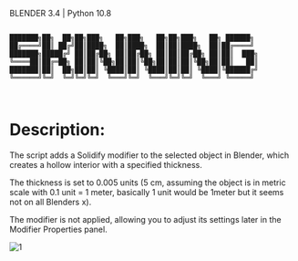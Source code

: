BLENDER 3.4 | Python 10.8

```

███████╗██╗  ██╗██╗███╗   ██╗███╗   ██╗██╗███╗   ██╗ ██████╗ 
██╔════╝██║ ██╔╝██║████╗  ██║████╗  ██║██║████╗  ██║██╔════╝ 
███████╗█████╔╝ ██║██╔██╗ ██║██╔██╗ ██║██║██╔██╗ ██║██║  ███╗
╚════██║██╔═██╗ ██║██║╚██╗██║██║╚██╗██║██║██║╚██╗██║██║   ██║
███████║██║  ██╗██║██║ ╚████║██║ ╚████║██║██║ ╚████║╚██████╔╝
╚══════╝╚═╝  ╚═╝╚═╝╚═╝  ╚═══╝╚═╝  ╚═══╝╚═╝╚═╝  ╚═══╝ ╚═════╝ 
                                                             
                                                
```


# Description:

The script adds a Solidify modifier to the selected object in Blender, which creates a hollow interior with a specified thickness.

The thickness is set to 0.005 units (5 cm, assuming the object is in metric scale with 0.1 unit = 1 meter, basically 1 unit would be 1meter but it seems not on all Blenders x). 

The modifier is not applied, allowing you to adjust its settings later in the Modifier Properties panel.


![1](https://user-images.githubusercontent.com/92639080/228220008-e5b6a35f-9d7b-42d1-9a53-584060060345.gif)


